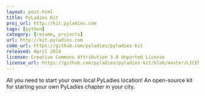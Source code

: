 ```yaml
---
layout: post.html
title: PyLadies Kit
proj_url: http://kit.pyladies.com
tags: [python]
category: [resume, projects]
url: http://kit.pyladies.com
code_url: https://github.com/pyladies/pyladies-kit
released: April 2014
license: Creative Commons Attribution 3.0 Unported License
license_url: https://github.com/pyladies/pyladies-kit/blob/master/LICENSE
---
```


All you need to start your own local PyLadies location!  An open-source kit for starting your own PyLadies chapter in your city.

